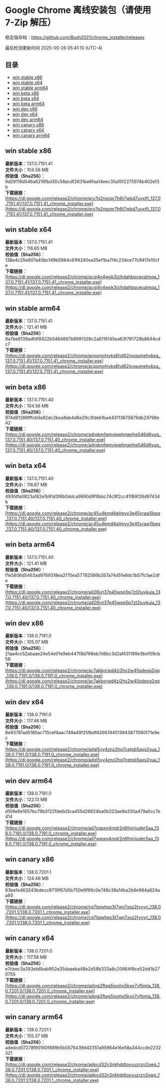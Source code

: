 # Google Chrome 离线安装包（请使用 7-Zip 解压）
稳定版存档：<https://github.com/Bush2021/chrome_installer/releases>

最后检测更新时间
2025-05-26 05:41:10 (UTC-4)

## 目录
* [win stable x86](https://github.com/Bush2021/chrome_installer?tab=readme-ov-file#win-stable-x86)
* [win stable x64](https://github.com/Bush2021/chrome_installer?tab=readme-ov-file#win-stable-x64)
* [win stable arm64](https://github.com/Bush2021/chrome_installer?tab=readme-ov-file#win-stable-arm64)
* [win beta x86](https://github.com/Bush2021/chrome_installer?tab=readme-ov-file#win-beta-x86)
* [win beta x64](https://github.com/Bush2021/chrome_installer?tab=readme-ov-file#win-beta-x64)
* [win beta arm64](https://github.com/Bush2021/chrome_installer?tab=readme-ov-file#win-beta-arm64)
* [win dev x86](https://github.com/Bush2021/chrome_installer?tab=readme-ov-file#win-dev-x86)
* [win dev x64](https://github.com/Bush2021/chrome_installer?tab=readme-ov-file#win-dev-x64)
* [win dev arm64](https://github.com/Bush2021/chrome_installer?tab=readme-ov-file#win-dev-arm64)
* [win canary x86](https://github.com/Bush2021/chrome_installer?tab=readme-ov-file#win-canary-x86)
* [win canary x64](https://github.com/Bush2021/chrome_installer?tab=readme-ov-file#win-canary-x64)
* [win canary arm64](https://github.com/Bush2021/chrome_installer?tab=readme-ov-file#win-canary-arm64)

## win stable x86
**最新版本**：137.0.7151.41  
**文件大小**：104.56 MB  
**校验值（Sha256）**：9d29119d546a6216fbd30c58acdf2631be6faa14eec35a15f2275974b402ef3b  
**下载链接**：[https://dl.google.com/release2/chrome/prv7q2nezpr7h6t7wbd7uyxtfi_137.0.7151.41/137.0.7151.41_chrome_installer.exe](https://dl.google.com/release2/chrome/prv7q2nezpr7h6t7wbd7uyxtfi_137.0.7151.41/137.0.7151.41_chrome_installer.exe)  

## win stable x64
**最新版本**：137.0.7151.41  
**文件大小**：116.65 MB  
**校验值（Sha256）**：138e4c25e907a40bc149b5984c61f4240ea35ef1ba7f4c234ce77c9417e10cfe  
**下载链接**：[https://dl.google.com/release2/chrome/acgi4n4wsk3izihdahbpceoalmqa_137.0.7151.41/137.0.7151.41_chrome_installer.exe](https://dl.google.com/release2/chrome/acgi4n4wsk3izihdahbpceoalmqa_137.0.7151.41/137.0.7151.41_chrome_installer.exe)  

## win stable arm64
**最新版本**：137.0.7151.41  
**文件大小**：121.41 MB  
**校验值（Sha256）**：8a7be8139adfdf9422b5484867b9991328c2a6116145ea63f791728b8644cdc7  
**下载链接**：[https://dl.google.com/release2/chrome/acpsmohiyks6hd62jxvqumehvbxa_137.0.7151.41/137.0.7151.41_chrome_installer.exe](https://dl.google.com/release2/chrome/acpsmohiyks6hd62jxvqumehvbxa_137.0.7151.41/137.0.7151.41_chrome_installer.exe)  

## win beta x86
**最新版本**：137.0.7151.40  
**文件大小**：104.56 MB  
**校验值（Sha256）**：974d61286fffcb0a82dc2bea8ab4d6e29c3fdeb1ba443113675879db29798e42  
**下载链接**：[https://dl.google.com/release2/chrome/adrqkmfqmvjewhngejhe546d6yuq_137.0.7151.40/137.0.7151.40_chrome_installer.exe](https://dl.google.com/release2/chrome/adrqkmfqmvjewhngejhe546d6yuq_137.0.7151.40/137.0.7151.40_chrome_installer.exe)  

## win beta x64
**最新版本**：137.0.7151.40  
**文件大小**：116.67 MB  
**校验值（Sha256）**：493fdfa0823a182e1b91d3f6b0ddca9990d9f9bbc74c9f2cc41f89f26d97434b  
**下载链接**：[https://dl.google.com/release2/chrome/ac45u4kmd4qilmyy3e45yraw5beq_137.0.7151.40/137.0.7151.40_chrome_installer.exe](https://dl.google.com/release2/chrome/ac45u4kmd4qilmyy3e45yraw5beq_137.0.7151.40/137.0.7151.40_chrome_installer.exe)  

## win beta arm64
**最新版本**：137.0.7151.40  
**文件大小**：121.41 MB  
**校验值（Sha256）**：f1e5806d5463ad9769318ea2f70ea57782566b267a74d51e6dc1b57fc1ae2dfe  
**下载链接**：[https://dl.google.com/release2/chrome/ad26jyt37p45wpp5p7zt2juvkuja_137.0.7151.40/137.0.7151.40_chrome_installer.exe](https://dl.google.com/release2/chrome/ad26jyt37p45wpp5p7zt2juvkuja_137.0.7151.40/137.0.7151.40_chrome_installer.exe)  

## win dev x86
**最新版本**：138.0.7191.0  
**文件大小**：105.07 MB  
**校验值（Sha256）**：21aa4cc52abaae24e54e01e9eb447f8d768eb7d6bc3d2af431199e3be109cb58  
**下载链接**：[https://dl.google.com/release2/chrome/ac7akborwd4zi2hx2w45sdeog2gq_138.0.7191.0/138.0.7191.0_chrome_installer.exe](https://dl.google.com/release2/chrome/ac7akborwd4zi2hx2w45sdeog2gq_138.0.7191.0/138.0.7191.0_chrome_installer.exe)  

## win dev x64
**最新版本**：138.0.7191.0  
**文件大小**：117.46 MB  
**校验值（Sha256）**：8e93781ad5180ac715cef4aac749a49f25fbdf4266744513943877080f71e9ec  
**下载链接**：[https://dl.google.com/release2/chrome/adgl5vy4znz2hq7cetpb5axs2yua_138.0.7191.0/138.0.7191.0_chrome_installer.exe](https://dl.google.com/release2/chrome/adgl5vy4znz2hq7cetpb5axs2yua_138.0.7191.0/138.0.7191.0_chrome_installer.exe)  

## win dev arm64
**最新版本**：138.0.7191.0  
**文件大小**：122.13 MB  
**校验值（Sha256）**：d109e6e1657bc79b3122fde6d3ca455d26824ba0b323ae8a330a479a0cc7e414  
**下载链接**：[https://dl.google.com/release2/chrome/ad7xqpxn4mdr2n6fnirjiuder5aa_138.0.7191.0/138.0.7191.0_chrome_installer.exe](https://dl.google.com/release2/chrome/ad7xqpxn4mdr2n6fnirjiuder5aa_138.0.7191.0/138.0.7191.0_chrome_installer.exe)  

## win canary x86
**最新版本**：138.0.7201.1  
**文件大小**：124.46 MB  
**校验值（Sha256）**：63be1e463243bdecc8719f67d0b750e9f99c0e748c38a14ba2b9e984a624aa93  
**下载链接**：[https://dl.google.com/release2/chrome/cq7lqjwhps3t7wn7xoz2tyyvri_138.0.7201.1/138.0.7201.1_chrome_installer.exe](https://dl.google.com/release2/chrome/cq7lqjwhps3t7wn7xoz2tyyvri_138.0.7201.1/138.0.7201.1_chrome_installer.exe)  

## win canary x64
**最新版本**：138.0.7201.0  
**文件大小**：117.58 MB  
**校验值（Sha256）**：e7cbec3a393eb6bab902e35daaeba48e2d58b333a8c20664f8ce52dd1b270755  
**下载链接**：[https://dl.google.com/release2/chrome/adogj2ftag5iooho5kvo7yftjmla_138.0.7201.0/138.0.7201.0_chrome_installer.exe](https://dl.google.com/release2/chrome/adogj2ftag5iooho5kvo7yftjmla_138.0.7201.0/138.0.7201.0_chrome_installer.exe)  

## win canary arm64
**最新版本**：138.0.7201.1  
**文件大小**：155.37 MB  
**校验值（Sha256）**：adedcd07278f90160f899b5b0576439d42351a95964e16e58a344ccde2232321  
**下载链接**：[https://dl.google.com/release2/chrome/adpcd32n3nkhddtoyvuzrzn2ixeq_138.0.7201.1/138.0.7201.1_chrome_installer.exe](https://dl.google.com/release2/chrome/adpcd32n3nkhddtoyvuzrzn2ixeq_138.0.7201.1/138.0.7201.1_chrome_installer.exe)  

